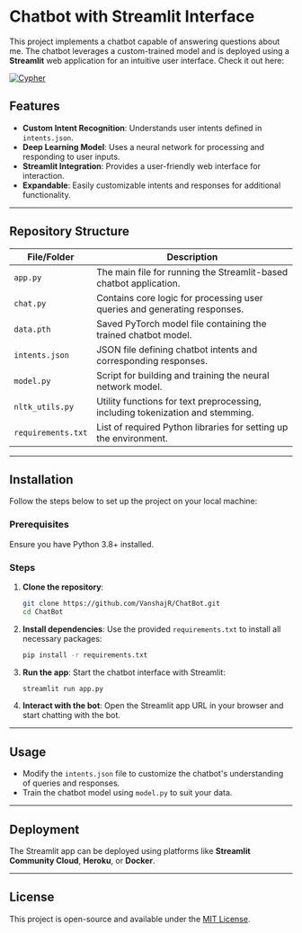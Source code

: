 
# Chatbot with Streamlit Interface

This project implements a chatbot capable of answering questions about me. The chatbot leverages a custom-trained model and is deployed using a **Streamlit** web application for an intuitive user interface. Check it out here:

[![Cypher](https://static.streamlit.io/badges/streamlit_badge_black_white.svg)](https://cypher-chat.streamlit.app/)

## Features

- **Custom Intent Recognition**: Understands user intents defined in `intents.json`.
- **Deep Learning Model**: Uses a neural network for processing and responding to user inputs.
- **Streamlit Integration**: Provides a user-friendly web interface for interaction.
- **Expandable**: Easily customizable intents and responses for additional functionality.

---

## Repository Structure

| File/Folder       | Description                                                                 |
|--------------------|-----------------------------------------------------------------------------|
| `app.py`          | The main file for running the Streamlit-based chatbot application.         |
| `chat.py`         | Contains core logic for processing user queries and generating responses.  |
| `data.pth`        | Saved PyTorch model file containing the trained chatbot model.             |
| `intents.json`    | JSON file defining chatbot intents and corresponding responses.            |
| `model.py`        | Script for building and training the neural network model.                 |
| `nltk_utils.py`   | Utility functions for text preprocessing, including tokenization and stemming. |
| `requirements.txt`| List of required Python libraries for setting up the environment.          |

---

## Installation

Follow the steps below to set up the project on your local machine:

### Prerequisites

Ensure you have Python 3.8+ installed.

### Steps

1. **Clone the repository**:
   ```bash
   git clone https://github.com/VanshajR/ChatBot.git
   cd ChatBot
   ```

2. **Install dependencies**:
   Use the provided `requirements.txt` to install all necessary packages:
   ```bash
   pip install -r requirements.txt
   ```

3. **Run the app**:
   Start the chatbot interface with Streamlit:
   ```bash
   streamlit run app.py
   ```

4. **Interact with the bot**:
   Open the Streamlit app URL in your browser and start chatting with the bot.

---

## Usage

- Modify the `intents.json` file to customize the chatbot's understanding of queries and responses.
- Train the chatbot model using `model.py` to suit your data.

---

## Deployment

The Streamlit app can be deployed using platforms like **Streamlit Community Cloud**, **Heroku**, or **Docker**.

---

## License

This project is open-source and available under the [MIT License](LICENSE).
